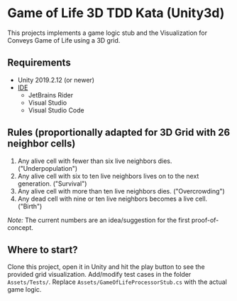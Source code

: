 # Game of Life 3D TDD Kata (Unity3d)

This projects implements a game logic stub and the Visualization for Conveys Game of Life using a 3D grid.

## Requirements

* Unity 2019.2.12 (or newer)
* [IDE](https://docs.unity3d.com/Manual/ScriptingToolsIDEs.html)
  * JetBrains Rider
  * Visual Studio
  * Visual Studio Code

## Rules (proportionally adapted for 3D Grid with 26 neighbor cells)

1. Any alive cell with fewer than six live neighbors dies. ("Underpopulation")
1. Any alive cell with six to ten live neighbors lives on to the next generation. ("Survival")
1. Any alive cell with more than ten live neighbors dies. ("Overcrowding")
1. Any dead cell with nine or ten live neighbors becomes a live cell. ("Birth")

*Note:* The current numbers are an idea/suggestion for the first proof-of-concept.

## Where to start?

Clone this project, open it in Unity and hit the play button to see the provided grid visualization. Add/modify test cases in the folder `Assets/Tests/`. Replace `Assets/GameOfLifeProcessorStub.cs` with the actual game logic.
